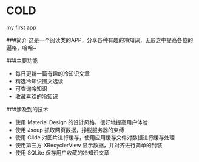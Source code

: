 # COLD
my first app

###简介
这是一个阅读类的APP，分享各种有趣的冷知识，无形之中提高各位的逼格，哈哈~

###主要功能
- 每日更新一篇有趣的冷知识文章
- 精选冷知识图文选读
- 可查询冷知识
- 收藏喜欢的冷知识

###涉及到的技术
- 使用 Material Design 的设计风格，很好地提高用户体验
- 使用 Jsoup 抓取网页数据，挣脱服务器的束缚
- 使用 Glide 对图片进行缓存，使用应用缓存文件对数据进行缓存处理
- 使用第三方 XRecyclerView 显示数据，并对齐进行简单的封装
- 使用 SQLite 保存用户收藏的冷知识文章
